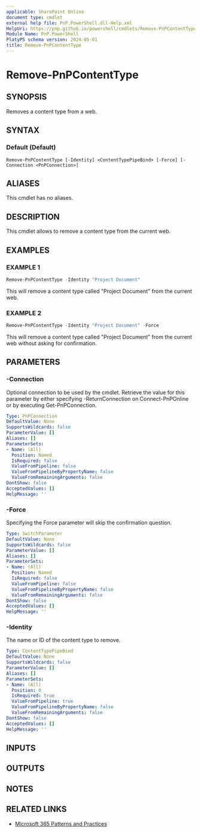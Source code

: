 ```yaml
---
applicable: SharePoint Online
document type: cmdlet
external help file: PnP.PowerShell.dll-Help.xml
HelpUri: https://pnp.github.io/powershell/cmdlets/Remove-PnPContentType.html
Module Name: PnP.PowerShell
PlatyPS schema version: 2024-05-01
title: Remove-PnPContentType
---
```


# Remove-PnPContentType

## SYNOPSIS

Removes a content type from a web.

## SYNTAX

### Default (Default)

```
Remove-PnPContentType [-Identity] <ContentTypePipeBind> [-Force] [-Connection <PnPConnection>]
```

## ALIASES

This cmdlet has no aliases.

## DESCRIPTION

This cmdlet allows to remove a content type from the current web.

## EXAMPLES

### EXAMPLE 1

```powershell
Remove-PnPContentType -Identity "Project Document"
```

This will remove a content type called "Project Document" from the current web.

### EXAMPLE 2

```powershell
Remove-PnPContentType -Identity "Project Document" -Force
```

This will remove a content type called "Project Document" from the current web without asking for confirmation.

## PARAMETERS

### -Connection

Optional connection to be used by the cmdlet. Retrieve the value for this parameter by either specifying -ReturnConnection on Connect-PnPOnline or by executing Get-PnPConnection.

```yaml
Type: PnPConnection
DefaultValue: None
SupportsWildcards: false
ParameterValue: []
Aliases: []
ParameterSets:
- Name: (All)
  Position: Named
  IsRequired: false
  ValueFromPipeline: false
  ValueFromPipelineByPropertyName: false
  ValueFromRemainingArguments: false
DontShow: false
AcceptedValues: []
HelpMessage: ''
```

### -Force

Specifying the Force parameter will skip the confirmation question.

```yaml
Type: SwitchParameter
DefaultValue: None
SupportsWildcards: false
ParameterValue: []
Aliases: []
ParameterSets:
- Name: (All)
  Position: Named
  IsRequired: false
  ValueFromPipeline: false
  ValueFromPipelineByPropertyName: false
  ValueFromRemainingArguments: false
DontShow: false
AcceptedValues: []
HelpMessage: ''
```

### -Identity

The name or ID of the content type to remove.

```yaml
Type: ContentTypePipeBind
DefaultValue: None
SupportsWildcards: false
ParameterValue: []
Aliases: []
ParameterSets:
- Name: (All)
  Position: 0
  IsRequired: true
  ValueFromPipeline: true
  ValueFromPipelineByPropertyName: false
  ValueFromRemainingArguments: false
DontShow: false
AcceptedValues: []
HelpMessage: ''
```

## INPUTS

## OUTPUTS

## NOTES

## RELATED LINKS

- [Microsoft 365 Patterns and Practices](https://aka.ms/m365pnp)
